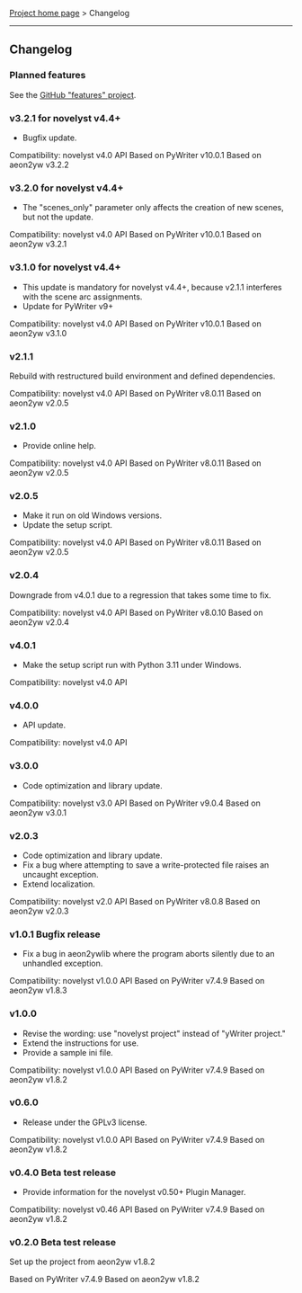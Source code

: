 [Project home page](index) > Changelog

------------------------------------------------------------------------

## Changelog

### Planned features

See the [GitHub "features" project](https://github.com/peter88213/novelyst_aeon2/projects/1).

### v3.2.1 for novelyst v4.4+

- Bugfix update.

Compatibility: novelyst v4.0 API
Based on PyWriter v10.0.1
Based on aeon2yw v3.2.2

### v3.2.0 for novelyst v4.4+

- The "scenes_only" parameter only affects the creation of new scenes, but not the update.

Compatibility: novelyst v4.0 API
Based on PyWriter v10.0.1
Based on aeon2yw v3.2.1

### v3.1.0 for novelyst v4.4+

- This update is mandatory for novelyst v4.4+, because v2.1.1 interferes with the scene arc assignments.
- Update for PyWriter v9+

Compatibility: novelyst v4.0 API
Based on PyWriter v10.0.1
Based on aeon2yw v3.1.0

### v2.1.1

Rebuild with restructured build environment and defined dependencies.

Compatibility: novelyst v4.0 API
Based on PyWriter v8.0.11
Based on aeon2yw v2.0.5

### v2.1.0

- Provide online help.

Compatibility: novelyst v4.0 API
Based on PyWriter v8.0.11
Based on aeon2yw v2.0.5

### v2.0.5

- Make it run on old Windows versions.
- Update the setup script.

Compatibility: novelyst v4.0 API
Based on PyWriter v8.0.11
Based on aeon2yw v2.0.5

### v2.0.4

Downgrade from v4.0.1 due to a regression that takes some time to fix.

Compatibility: novelyst v4.0 API
Based on PyWriter v8.0.10
Based on aeon2yw v2.0.4

### v4.0.1

- Make the setup script run with Python 3.11 under Windows.

Compatibility: novelyst v4.0 API

### v4.0.0

- API update. 

Compatibility: novelyst v4.0 API

### v3.0.0

- Code optimization and library update. 

Compatibility: novelyst v3.0 API
Based on PyWriter v9.0.4
Based on aeon2yw v3.0.1

### v2.0.3

- Code optimization and library update. 
- Fix a bug where attempting to save a write-protected file raises an uncaught exception.
- Extend localization.

Compatibility: novelyst v2.0 API
Based on PyWriter v8.0.8
Based on aeon2yw v2.0.3

### v1.0.1 Bugfix release

- Fix a bug in aeon2ywlib where the program aborts silently due to an unhandled exception.

Compatibility: novelyst v1.0.0 API
Based on PyWriter v7.4.9
Based on aeon2yw v1.8.3

### v1.0.0

- Revise the wording: use "novelyst project" instead of "yWriter project."
- Extend the instructions for use.
- Provide a sample ini file.

Compatibility: novelyst v1.0.0 API
Based on PyWriter v7.4.9
Based on aeon2yw v1.8.2

### v0.6.0

- Release under the GPLv3 license.

Compatibility: novelyst v1.0.0 API
Based on PyWriter v7.4.9
Based on aeon2yw v1.8.2

### v0.4.0 Beta test release

- Provide information for the novelyst v0.50+ Plugin Manager.

Compatibility: novelyst v0.46 API
Based on PyWriter v7.4.9
Based on aeon2yw v1.8.2

### v0.2.0 Beta test release

Set up the project from aeon2yw v1.8.2

Based on PyWriter v7.4.9
Based on aeon2yw v1.8.2

